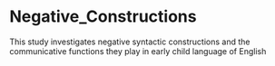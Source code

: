 # Negative_Constructions
This study investigates negative syntactic constructions and the communicative functions they play in early child language of English
